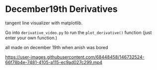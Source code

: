 # December19th Derivatives

tangent line visualizer with matplotlib. 

Go into ```derivative_video.py``` to run the ```plot_derivative()``` function (just enter your own function.)

all made on december 19th when anish was bored


https://user-images.githubusercontent.com/68448458/146732524-66f78b4e-7481-4105-a115-ec9ad027c299.mp4

